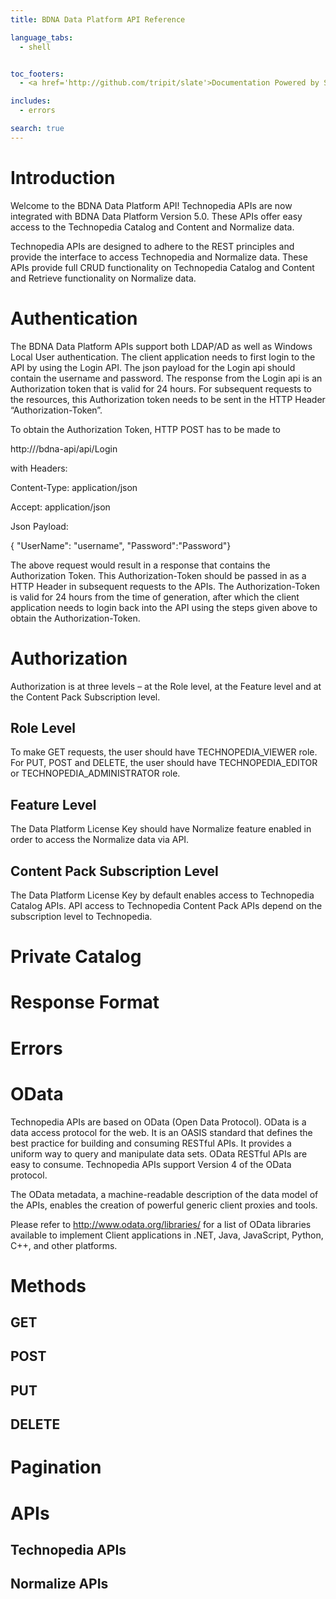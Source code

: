 ```yaml
---
title: BDNA Data Platform API Reference

language_tabs:
  - shell


toc_footers:
  - <a href='http://github.com/tripit/slate'>Documentation Powered by Slate</a>

includes:
  - errors

search: true
---
```


# Introduction

Welcome to the BDNA Data Platform API! Technopedia APIs are now integrated with BDNA Data Platform Version 5.0. These APIs offer easy access to the Technopedia Catalog and Content and Normalize data.

Technopedia APIs are designed to adhere to the REST principles and provide the interface to access Technopedia and Normalize data.
These APIs provide full CRUD functionality on Technopedia Catalog and Content and Retrieve functionality on Normalize data.


# Authentication

The BDNA Data Platform APIs support both LDAP/AD as well as Windows Local User authentication.
The client application needs to first login to the API by using the Login API. The json payload for the Login api should contain the username and password. The response from the Login api is an Authorization token that is valid for 24 hours. For subsequent requests to the resources, this Authorization token needs to be sent in the HTTP Header “Authorization-Token”.

To obtain the Authorization Token, HTTP POST has to be made to

http://<DataPlatformHostName>/bdna-api/api/Login

with Headers:

Content-Type: application/json

Accept: application/json

Json Payload:

{ "UserName": "username", "Password":"Password"}


The above request would result in a response that contains the Authorization Token.  This Authorization-Token should be passed in as a HTTP Header in subsequent requests to the APIs. The Authorization-Token is valid for 24 hours from the time of generation, after which the client application needs to login back into the API using the steps given above to obtain the Authorization-Token.


# Authorization

Authorization is at three levels – at the Role level, at the Feature level and at the Content Pack Subscription level.  

## Role Level
To make GET requests, the user should have TECHNOPEDIA_VIEWER role. 
For PUT, POST and DELETE, the user should have TECHNOPEDIA_EDITOR or TECHNOPEDIA_ADMINISTRATOR role.

## Feature Level
The Data Platform License Key should have Normalize feature enabled in order to access the Normalize data via API. 

## Content Pack Subscription Level
The Data Platform License Key by default enables access to Technopedia Catalog APIs.  API access to Technopedia Content Pack APIs depend on the subscription level to Technopedia. 


# Private Catalog

# Response Format

# Errors

# OData
Technopedia APIs are based on OData (Open Data Protocol). OData is a data access protocol for the web. It is an OASIS standard that defines the best practice for building and consuming RESTful APIs. It provides a uniform way to query and manipulate data sets. OData RESTful APIs are easy to consume. Technopedia APIs support Version 4 of the OData protocol.

The OData metadata, a machine-readable description of the data model of the APIs, enables the creation of powerful generic client proxies and tools. 

Please refer to <a href='http://www.odata.org/libraries/'>http://www.odata.org/libraries/</a> for a list of OData libraries available to implement Client applications in .NET, Java, JavaScript, Python, C++,
and other platforms. 


# Methods

## GET

## POST

## PUT

## DELETE

# Pagination

# APIs

## Technopedia APIs

## Normalize APIs